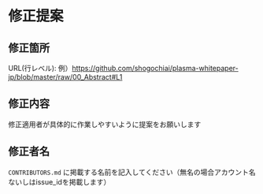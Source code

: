 # 修正提案

## 修正箇所
URL(行レベル):
例）https://github.com/shogochiai/plasma-whitepaper-jp/blob/master/raw/00_Abstract#L1

## 修正内容
修正適用者が具体的に作業しやすいように提案をお願いします

## 修正者名
`CONTRIBUTORS.md` に掲載する名前を記入してください（無名の場合アカウント名ないしはissue_idを掲載します）
